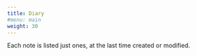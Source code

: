 ```yaml
---
title: Diary
#menu: main
weight: 30
---
```


Each note is listed just ones, at the last time created or modified.